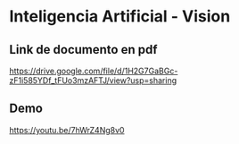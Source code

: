 # Inteligencia Artificial - Vision
## Link de documento en pdf
https://drive.google.com/file/d/1H2G7GaBGc-zF1i585YDf_tFUo3mzAFTJ/view?usp=sharing

## Demo
https://youtu.be/7hWrZ4Ng8v0
